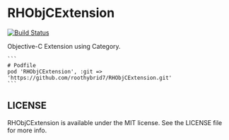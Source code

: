 # RHObjCExtension

[![Build Status](https://travis-ci.org/roothybrid7/RHObjCExtension.png?branch=master)](https://travis-ci.org/roothybrid7/RHObjCExtension)

Objective-C Extension using Category.

    ```
    # Podfile
    pod 'RHObjCExtension', :git => 'https://github.com/roothybrid7/RHObjCExtension.git'
    ```

## LICENSE

RHObjCExtension is available under the MIT license. See the LICENSE file for more info.
